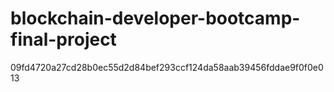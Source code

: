 # blockchain-developer-bootcamp-final-project

09fd4720a27cd28b0ec55d2d84bef293ccf124da58aab39456fddae9f0f0e013

